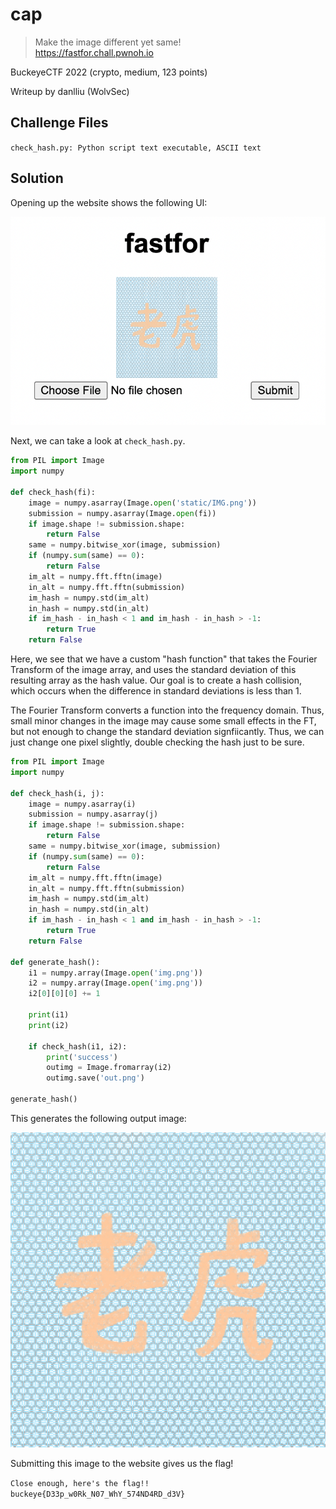 # cap

> Make the image different yet same!  
https://fastfor.chall.pwnoh.io

BuckeyeCTF 2022 (crypto, medium, 123 points)

Writeup by danlliu (WolvSec)

## Challenge Files

`check_hash.py: Python script text executable, ASCII text`

## Solution

Opening up the website shows the following UI:

![fastfor UI](assets/fastfor-web.png)

Next, we can take a look at `check_hash.py`.

```python
from PIL import Image
import numpy

def check_hash(fi):
    image = numpy.asarray(Image.open('static/IMG.png'))
    submission = numpy.asarray(Image.open(fi))
    if image.shape != submission.shape:
        return False
    same = numpy.bitwise_xor(image, submission)
    if (numpy.sum(same) == 0):
        return False
    im_alt = numpy.fft.fftn(image)
    in_alt = numpy.fft.fftn(submission)
    im_hash = numpy.std(im_alt)
    in_hash = numpy.std(in_alt)
    if im_hash - in_hash < 1 and im_hash - in_hash > -1:
        return True
    return False
```

Here, we see that we have a custom "hash function" that takes the Fourier Transform of the image array, and uses the standard deviation of this resulting array as the hash value. Our goal is to create a hash collision, which occurs when the difference in standard deviations is less than 1.

The Fourier Transform converts a function into the frequency domain. Thus, small minor changes in the image may cause some small effects in the FT, but not enough to change the standard deviation signfiicantly. Thus, we can just change one pixel slightly, double checking the hash just to be sure.

```python
from PIL import Image
import numpy

def check_hash(i, j):
    image = numpy.asarray(i)
    submission = numpy.asarray(j)
    if image.shape != submission.shape:
        return False
    same = numpy.bitwise_xor(image, submission)
    if (numpy.sum(same) == 0):
        return False
    im_alt = numpy.fft.fftn(image)
    in_alt = numpy.fft.fftn(submission)
    im_hash = numpy.std(im_alt)
    in_hash = numpy.std(in_alt)
    if im_hash - in_hash < 1 and im_hash - in_hash > -1:
        return True
    return False

def generate_hash():
    i1 = numpy.array(Image.open('img.png'))
    i2 = numpy.array(Image.open('img.png'))
    i2[0][0][0] += 1

    print(i1)
    print(i2)

    if check_hash(i1, i2):
        print('success')
        outimg = Image.fromarray(i2)
        outimg.save('out.png')

generate_hash()
```

This generates the following output image:

![fastfor output png](assets/fastfor-out.png)

Submitting this image to the website gives us the flag!

`Close enough, here's the flag!! buckeye{D33p_w0Rk_N07_WhY_574ND4RD_d3V}`
